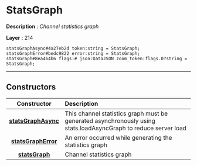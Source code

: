 # StatsGraph

**Description** : *Channel statistics graph*

**Layer** : 214

```tl
statsGraphAsync#4a27eb2d token:string = StatsGraph;
statsGraphError#bedc9822 error:string = StatsGraph;
statsGraph#8ea464b6 flags:# json:DataJSON zoom_token:flags.0?string = StatsGraph;
```

---

## Constructors

| Constructor | Description |
| :---: | :--- |
| [**statsGraphAsync**](constructor/statsGraphAsync) | This channel statistics graph must be generated asynchronously using stats.loadAsyncGraph to reduce server load |
| [**statsGraphError**](constructor/statsGraphError) | An error occurred while generating the statistics graph |
| [**statsGraph**](constructor/statsGraph) | Channel statistics graph |